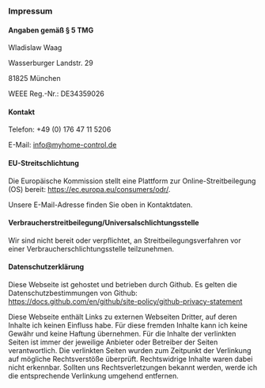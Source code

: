 ### Impressum

#### Angaben gemäß § 5 TMG

Wladislaw Waag

Wasserburger Landstr. 29

81825 München

WEEE Reg.-Nr.: DE34359026

#### Kontakt

Telefon: +49 (0) 176 47 11 5206

E-Mail: info@myhome-control.de

#### EU-Streitschlichtung

Die Europäische Kommission stellt eine Plattform zur Online-Streitbeilegung (OS) bereit: https://ec.europa.eu/consumers/odr/.

Unsere E-Mail-Adresse finden Sie oben in Kontaktdaten.

#### Verbraucherstreitbeilegung/Universalschlichtungsstelle

Wir sind nicht bereit oder verpflichtet, an Streitbeilegungsverfahren vor einer Verbraucherschlichtungsstelle teilzunehmen.

#### Datenschutzerklärung

Diese Webseite ist gehostet und betrieben durch Github. Es gelten die Datenschutzbestimmungen von Github: https://docs.github.com/en/github/site-policy/github-privacy-statement

Diese Webseite enthält Links zu externen Webseiten Dritter, auf deren Inhalte ich keinen Einfluss habe. Für diese fremden Inhalte kann ich keine Gewähr und keine Haftung übernehmen. Für die Inhalte der verlinkten Seiten ist immer der jeweilige Anbieter oder Betreiber der Seiten verantwortlich. Die verlinkten Seiten wurden zum Zeitpunkt der Verlinkung auf mögliche Rechtsverstöße überprüft. Rechtswidrige Inhalte waren dabei nicht erkennbar. Sollten uns Rechtsverletzungen bekannt werden, werde ich die entsprechende Verlinkung umgehend entfernen.
